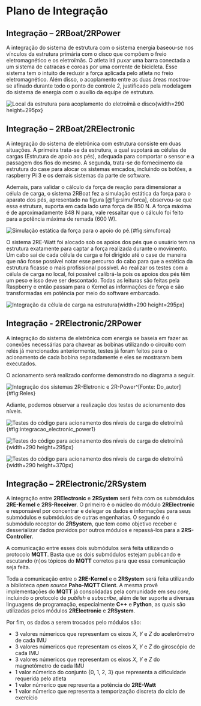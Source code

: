 # Plano de Integração

## Integração – 2RBoat/2RPower

A integração do sistema de estrutura com o sistema energia baseou-se nos vínculos da estrutura primária com o disco que compõem o freio eletromagnético e os eletroímãs. O atleta irá puxar uma barra conectada a um sistema de catracas e coroas por uma corrente de bicicleta. Esse sistema tem o intuito de reduzir a força aplicada pelo atleta no freio eletromagnético. Além disso, o acoplamento entre as duas áreas mostrou-se afinado durante todo o ponto de controle 2, justificado pela modelagem do sistema de energia com o auxílio da equipe de estrutura.

![Local da estrutura para acoplamento do eletroímã e disco](imagens/IMG_5119.JPG){width=290 height=295px}

## Integração – 2RBoat/2RElectronic

 A integração do sistema de eletrônica com estrutura consiste em duas situações. A primeira trata-se da estrutura, a qual supotará as células de cargas (Estrutura de apoio aos pés), adequada para comportar o sensor e a passagem dos fios do mesmo. A segunda, trata-se do fornecimento da estrutura do case para alocar os sistemas emcados, incluindo os botões, a raspberry Pi 3 e os demais sistemas da parte de software.

 Ademais, para validar o cálculo da força de reação para dimensionar a célula de carga, o sistema 2RBoat fez a simulação estática da força para o aparato dos pés, apresentado na figura [@fig:simuforca], observou-se que essa estrutura, suporta em cada lado uma força de 850 N. A força máxima é de aproximadamente 848 N para, vale ressaltar que o cálculo foi feito para a potência máxima de remada (600 W).

![Simulação estática da força para o apoio do pé.](imagens/simuforca.JPG){#fig:simuforca}

O sistema 2RE-Watt foi alocado sob os apoios dos pés que o usuário tem na estrutura exatamente para captar a força realizada durante o movimento. Um cabo sai de cada célula de carga e foi dirigido até o case de maneira que não fosse possível notar esse percurso do cabo para que a estética da estrutura ficasse o mais profissional possível. Ao realizar os testes com a célula de carga no local, foi possível calibrá-la pois os apoios dos pés têm um peso e isso deve ser descontado. Todas as leituras são feitas pela Raspberry e então passam para o Kernel as informações de força e são transformadas em potência por meio do software embarcado.

![Integração da célula de carga na estrutura](imagens/carga_10.JPG){width=290 height=295px}

## Integração - 2RElectronic/2RPower

A integração do sistema de eletrônica com energia se baseia em fazer as conexões necessárias para chavear as bobinas utilizando o circuito com relés já mencionados anteriormente, testes já foram feitos para o acionamento de cada bobina separadamente e eles se mostraram bem executados.

O acionamento será realizado conforme demonstrado no diagrama a seguir.

![Integração dos sistemas 2R-Eletronic e 2R-Power^[Fonte: Do_autor]](imagens/reles.png){#fig:Reles}

Adiante, podemos observar a realização dos testes de acionamento dos níveis.

![Testes do código para acionamento dos níveis de carga do eletroímã](imagens/integracao_elec_pow1.png){#fig:integracao_electronic_power1}

![Testes do código para acionamento dos níveis de carga do eletroímã](imagens/IMG_5698.JPG){width=290 height=295px}

![Testes do código para acionamento dos níveis de carga do eletroímã](imagens/integracao_elec_pow3.png){width=290 height=370px}

## Integração – 2RElectronic/2RSystem

A integração entre **2RElectronic** e **2RSystem** será feita com os submódulos **2RE-Kernel** e **2RS-Receiver**. O primeiro é o núcleo do módulo **2RElectronic** e responsável por concentrar e delegar os dados e informações para seus submódulos e submódulos de outras engenharias. O segundo é o submódulo receptor do **2RSystem**, que tem como objetivo receber e desserializar dados providos por outros módulos e repassá-los para a **2RS-Controller**.

A comunicação entre esses dois submódulos será feita utilizando o protocolo **MQTT**. Basta que os dois submódulos estejam publicando e escutando (n)os tópicos do **MQTT** corretos para que essa comunicação seja feita.

Toda a comunicação entre o **2RE-Kernel** e o **2RSystem** será feita utilizando a biblioteca _open source_ **Paho-MQTT Client**. A mesma provê implementações do **MQTT** já consolidadas pela comunidade em seu _core_, incluindo o protocolo de _publish_ e _subscribe_, além de ter suporte a diversas linguagens de programação, especialmente **C++** e **Python**, as quais são utilizadas pelos módulos **2RElectronic** e **2RSystem**.

Por fim, os dados a serem trocados pelo módulos  são: 

* $3$ valores númericos que representam os eixos $X$, $Y$ e $Z$ do acelerômetro de cada IMU
* $3$ valores númericos que representam os eixos $X$, $Y$ e $Z$ do giroscópio de cada IMU
* $3$ valores númericos que representam os eixos $X$, $Y$ e $Z$ do magnetômetro de cada IMU
* $1$ valor númerico do conjunto {$0$, $1$, $2$, $3$} que representa a dificuldade requerida pelo atleta
* $1$ valor númerico que representa a potência do **2RE-Watt**
* $1$ valor númerico que representa a temporização discreta do ciclo de exercício
